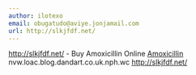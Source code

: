 ```yaml
---
author: ilotexo
email: obugatudo@aviye.jonjamail.com
url: http://slkjfdf.net/
---
```


http://slkjfdf.net/ - Buy Amoxicillin Online <a href="http://slkjfdf.net/">Amoxicillin</a> nvw.loac.blog.dandart.co.uk.nph.wc http://slkjfdf.net/